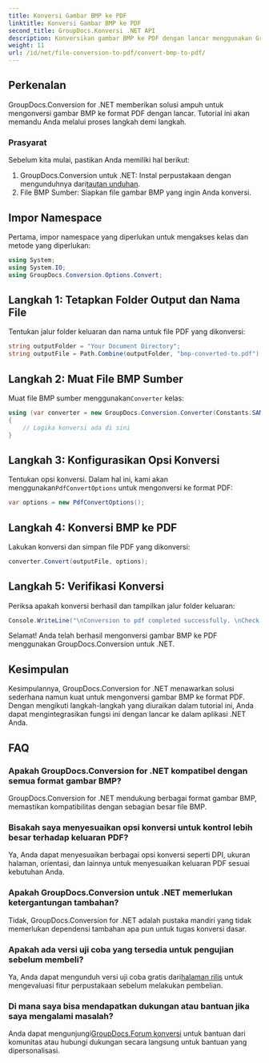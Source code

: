 ```yaml
---
title: Konversi Gambar BMP ke PDF
linktitle: Konversi Gambar BMP ke PDF
second_title: GroupDocs.Konversi .NET API
description: Konversikan gambar BMP ke PDF dengan lancar menggunakan GroupDocs.Conversion untuk .NET. Opsi yang dapat disesuaikan untuk hasil optimal.
weight: 11
url: /id/net/file-conversion-to-pdf/convert-bmp-to-pdf/
---
```

## Perkenalan
GroupDocs.Conversion for .NET memberikan solusi ampuh untuk mengonversi gambar BMP ke format PDF dengan lancar. Tutorial ini akan memandu Anda melalui proses langkah demi langkah.
### Prasyarat
Sebelum kita mulai, pastikan Anda memiliki hal berikut:
1.  GroupDocs.Conversion untuk .NET: Instal perpustakaan dengan mengunduhnya dari[tautan unduhan](https://releases.groupdocs.com/conversion/net/).
2. File BMP Sumber: Siapkan file gambar BMP yang ingin Anda konversi.

## Impor Namespace
Pertama, impor namespace yang diperlukan untuk mengakses kelas dan metode yang diperlukan:
```csharp
using System;
using System.IO;
using GroupDocs.Conversion.Options.Convert;
```
## Langkah 1: Tetapkan Folder Output dan Nama File
Tentukan jalur folder keluaran dan nama untuk file PDF yang dikonversi:
```csharp
string outputFolder = "Your Document Directory";
string outputFile = Path.Combine(outputFolder, "bmp-converted-to.pdf");
```
## Langkah 2: Muat File BMP Sumber
 Muat file BMP sumber menggunakan`Converter` kelas:
```csharp
using (var converter = new GroupDocs.Conversion.Converter(Constants.SAMPLE_BMP))
{
    // Logika konversi ada di sini
}
```
## Langkah 3: Konfigurasikan Opsi Konversi
 Tentukan opsi konversi. Dalam hal ini, kami akan menggunakan`PdfConvertOptions` untuk mengonversi ke format PDF:
```csharp
var options = new PdfConvertOptions();
```
## Langkah 4: Konversi BMP ke PDF
Lakukan konversi dan simpan file PDF yang dikonversi:
```csharp
converter.Convert(outputFile, options);
```
## Langkah 5: Verifikasi Konversi
Periksa apakah konversi berhasil dan tampilkan jalur folder keluaran:
```csharp
Console.WriteLine("\nConversion to pdf completed successfully. \nCheck output in {0}", outputFolder);
```
Selamat! Anda telah berhasil mengonversi gambar BMP ke PDF menggunakan GroupDocs.Conversion untuk .NET.

## Kesimpulan
Kesimpulannya, GroupDocs.Conversion for .NET menawarkan solusi sederhana namun kuat untuk mengonversi gambar BMP ke format PDF. Dengan mengikuti langkah-langkah yang diuraikan dalam tutorial ini, Anda dapat mengintegrasikan fungsi ini dengan lancar ke dalam aplikasi .NET Anda.
## FAQ
### Apakah GroupDocs.Conversion for .NET kompatibel dengan semua format gambar BMP?
GroupDocs.Conversion for .NET mendukung berbagai format gambar BMP, memastikan kompatibilitas dengan sebagian besar file BMP.
### Bisakah saya menyesuaikan opsi konversi untuk kontrol lebih besar terhadap keluaran PDF?
Ya, Anda dapat menyesuaikan berbagai opsi konversi seperti DPI, ukuran halaman, orientasi, dan lainnya untuk menyesuaikan keluaran PDF sesuai kebutuhan Anda.
### Apakah GroupDocs.Conversion untuk .NET memerlukan ketergantungan tambahan?
Tidak, GroupDocs.Conversion for .NET adalah pustaka mandiri yang tidak memerlukan dependensi tambahan apa pun untuk tugas konversi dasar.
### Apakah ada versi uji coba yang tersedia untuk pengujian sebelum membeli?
 Ya, Anda dapat mengunduh versi uji coba gratis dari[halaman rilis](https://releases.groupdocs.com/) untuk mengevaluasi fitur perpustakaan sebelum melakukan pembelian.
### Di mana saya bisa mendapatkan dukungan atau bantuan jika saya mengalami masalah?
 Anda dapat mengunjungi[GroupDocs.Forum konversi](https://forum.groupdocs.com/c/conversion/11) untuk bantuan dari komunitas atau hubungi dukungan secara langsung untuk bantuan yang dipersonalisasi.